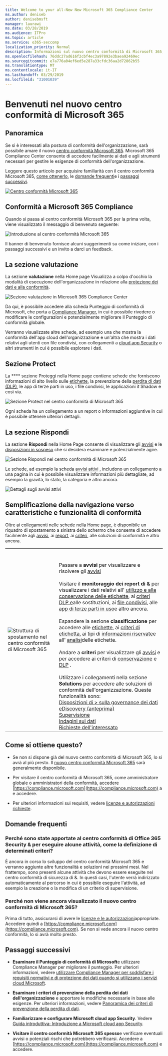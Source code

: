 ```yaml
---
title: Welcome to your all-New New Microsoft 365 Compliance Center
ms.author: deniseb
author: denisebmsft
manager: laurawi
ms.date: 03/28/2019
ms.audience: ITPro
ms.topic: article
ms.service: o365-seccomp
localization_priority: Normal
description: Informazioni sul nuovo centro conformità di Microsoft 365, incluso quello che contiene, su come ottenerlo e sui passaggi successivi.
ms.openlocfilehash: 76ddc27ad616f2cbf4ec3a97892e3baea92469ec
ms.sourcegitcommit: e7a776a04ef6ed5e287a33cfdc36aa2d72862b55
ms.translationtype: MT
ms.contentlocale: it-IT
ms.lasthandoff: 03/29/2019
ms.locfileid: "31001039"
---
```

# <a name="welcome-to-your-all-new-microsoft-365-compliance-center"></a>Benvenuti nel nuovo centro conformità di Microsoft 365

## <a name="overview"></a>Panoramica

Se si è interessati alla postura di conformità dell'organizzazione, sarà possibile amare il nuovo [centro conformità Microsoft 365](https://compliance.microsoft.com). Microsoft 365 Compliance Center consente di accedere facilmente ai dati e agli strumenti necessari per gestire le esigenze di conformità dell'organizzazione. 

Leggere questo articolo per acquisire familiarità con il centro conformità Microsoft 365, [come ottenerlo](#how-do-i-get-this), le [domande frequenti](#frequently-asked-questions)e i [passaggi successivi](#next-steps).

[![Centro conformità Microsoft 365](media/m365-compliance-center.png)](https://compliance.microsoft.com)

## <a name="welcome-to-microsoft-365-compliance"></a>Conformità a Microsoft 365 Compliance

Quando si passa al centro conformità Microsoft 365 per la prima volta, viene visualizzato il messaggio di benvenuto seguente:

![Introduzione al centro conformità Microsoft 365](media/m365-compliancecenter-welcomesteps.png)

Il banner di benvenuto fornisce alcuni suggerimenti su come iniziare, con i passaggi successivi e un invito a darci un feedback.

## <a name="the-assess-section"></a>La sezione valutazione

La sezione **valutazione** nella Home page Visualizza a colpo d'occhio la modalità di esecuzione dell'organizzazione in relazione alla [protezione dei dati e alla conformità](protect-access-to-data-and-services.md).

![Sezione valutazione in Microsoft 365 Compliance Center](media/m365-compliance-center-assess.png)

Da qui, è possibile accedere alla scheda Punteggio di conformità di Microsoft, che porta a [Compliance Manager](meet-data-protection-and-regulatory-reqs-using-microsoft-cloud.md), in cui è possibile rivedere o modificare le configurazioni e potenzialmente migliorare il Punteggio di conformità globale.

Verranno visualizzate altre schede, ad esempio una che mostra la conformità dell'app cloud dell'organizzazione e un'altra che mostra i dati relativi agli utenti con file condivisi, con collegamenti a [cloud app Security](https://docs.microsoft.com/cloud-app-security/) o altri strumenti in cui è possibile esplorare i dati.

## <a name="the-protect-section"></a>Sezione Protect

La **** sezione Proteggi nella Home page contiene schede che forniscono informazioni di alto livello sulle [etichette](labels.md), la prevenzione della [perdita di dati (DLP)](data-loss-prevention-policies.md), le app di terze parti in uso, i file condivisi, le applicazioni it Shadow e così via. 

![Sezione Protect nel centro conformità di Microsoft 365](media/m365-compliance-center-protect.png)

Ogni scheda ha un collegamento a un report o informazioni aggiuntive in cui è possibile ottenere ulteriori dettagli.

## <a name="the-respond-section"></a>La sezione Rispondi

La sezione **Rispondi** nella Home Page consente di visualizzare gli [avvisi](alerts.md) e le [disposizioni in sospeso](disposition-reviews.md) che si desidera esaminare e potenzialmente agire.

![Sezione Rispondi nel centro conformità di Microsoft 365](media/m365-compliance-center-respond.png)

Le schede, ad esempio la scheda [avvisi attivi](alerts.md) , includono un collegamento a una pagina in cui è possibile visualizzare informazioni più dettagliate, ad esempio la gravità, lo stato, la categoria e altro ancora.

![Dettagli sugli avvisi attivi](media/m365-compliance-center-alerts-details.png) 

## <a name="easy-navigation-to-more-compliance-features-and-capabilities"></a>Semplificazione della navigazione verso caratteristiche e funzionalità di conformità

Oltre ai collegamenti nelle schede nella Home page, è disponibile un riquadro di spostamento a sinistra dello schermo che consente di accedere facilmente agli [avvisi](alerts.md), ai [report](reports-in-security-and-compliance.md), ai [criteri](alert-policies.md), alle soluzioni di conformità e altro ancora. 

|  |  |
|---------|---------|
|![Struttura di spostamento nel centro conformità di Microsoft 365](media/m365-compliance-center-leftnav.png)  |<br/><br/> Passare a **avvisi** per visualizzare e risolvere gli [avvisi](alerts.md)<br/><br/>Visitare il **monitoraggio dei report di &** per visualizzare i dati relativi all' [utilizzo e alla conservazione delle etichette](sensitivity-labels.md), ai [criteri DLP e](view-the-dlp-reports.md)alle sostituzioni, ai [file condivisi](https://docs.microsoft.com/cloud-app-security/file-filters), alle [app di terze parti in uso](https://docs.microsoft.com/cloud-app-security/discovered-apps)e altro ancora.<br/><br/>Espandere la sezione **classificazione** per accedere alle [etichette](labels.md), ai [criteri di etichetta](sensitivity-labels.md#what-label-policies-can-do), ai tipi di [informazioni riservate](what-the-sensitive-information-types-look-for.md)e all' [analisi](view-label-activity-for-documents.md)delle etichette.<br/><br/>Andare a **criteri** per visualizzare gli [avvisi](alerts.md) e per accedere ai criteri di [conservazione](retention-policies.md) e [DLP](data-loss-prevention-policies.md) .<br/><br/> Utilizzare i collegamenti nella sezione **Solutions** per accedere alle soluzioni di conformità dell'organizzazione. Queste funzionalità sono: <br/>[Disposizioni di > sulla governance dei dati](disposition-reviews.md)<br/>[eDiscovery (anteprima)](compliance20/overview-ediscovery-20.md)<br/>[Supervisione](supervision-policies.md)<br/>[Indagini sui dati](compliance20/manage-data-spillage-incidents.md)<br/>[Richieste dell'interessato](manage-gdpr-data-subject-requests-with-the-dsr-case-tool.md)        |


## <a name="how-do-i-get-this"></a>Come si ottiene questo?

- Se non si dispone già del nuovo centro conformità di Microsoft 365, lo si avrà al più presto. Il [nuovo centro conformità Microsoft 365](microsoft-security-and-compliance.md#microsoft-365-compliance-center) sarà generalmente disponibile.

- Per visitare il centro conformità di Microsoft 365, come amministratore globale o amministratori della conformità, accedere [https://compliance.microsoft.com](https://compliance.microsoft.com) a e accedere. 

- Per ulteriori informazioni sui requisiti, vedere [licenze e autorizzazioni richieste](microsoft-security-and-compliance.md#required-licenses-and-permissions).

## <a name="frequently-asked-questions"></a>Domande frequenti

### <a name="why-am-i-taken-to-the-office-365-security--compliance-center-to-perform-some-tasks-such-as-defining-certain-policies"></a>Perché sono state apportate al centro conformità di Office 365 Security & per eseguire alcune attività, come la definizione di determinati criteri?

È ancora in corso lo sviluppo del centro conformità Microsoft 365 e verranno aggiunte altre funzionalità e soluzioni nei prossimi mesi. Nel frattempo, sono presenti alcune attività che devono essere eseguite nel centro conformità di sicurezza di &. In questi casi, l'utente verrà indirizzato automaticamente al percorso in cui è possibile eseguire l'attività, ad esempio la creazione o la modifica di un criterio di supervisione.

### <a name="why-dont-i-see-the-new-microsoft-365-compliance-center-yet"></a>Perché non viene ancora visualizzato il nuovo centro conformità di Microsoft 365?

Prima di tutto, assicurarsi di avere le [licenze e le autorizzazioni](microsoft-security-and-compliance.md#required-licenses-and-permissions)appropriate. Accedere quindi a [https://compliance.microsoft.com](https://compliance.microsoft.com). Se non si vede ancora il nuovo centro conformità, lo si avrà molto presto.

## <a name="next-steps"></a>Passaggi successivi

- **Esaminare il Punteggio di conformità di Microsoft**e utilizzare Compliance Manager per migliorare il punteggio. Per ulteriori informazioni, vedere [utilizzare Compliance Manager per soddisfare i requisiti normativi e di protezione dei dati quando si utilizzano i servizi cloud Microsoft](meet-data-protection-and-regulatory-reqs-using-microsoft-cloud.md).

- **Esaminare i criteri di prevenzione della perdita dei dati dell'organizzazione** e apportare le modifiche necessarie in base alle esigenze. Per ulteriori informazioni, vedere [Panoramica dei criteri di prevenzione della perdita di dati](data-loss-prevention-policies.md). 

- **Familiarizzare e configurare Microsoft cloud app Security**. Vedere [Guida introduttiva: Introduzione a Microsoft cloud app Security](https://docs.microsoft.com/cloud-app-security/getting-started-with-cloud-app-security).  

- **Visitare il centro conformità Microsoft 365 spesso**e verificare eventuali avvisi o potenziali rischi che potrebbero verificarsi. Accedere a [https://compliance.microsoft.com](https://compliance.microsoft.com) e accedere.